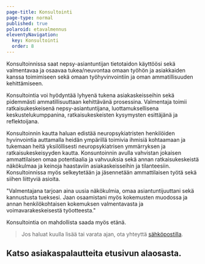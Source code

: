 ```yaml
---
page-title: Konsultointi
page-type: normal
published: true
polaroid: etavalmennus
eleventyNavigation:
  key: Konsultointi
  order: 8
---
```

Konsultoinnissa saat nepsy-asiantuntijan tietotaidon käyttöösi sekä valmentavaa ja osaavaa tukea/neuvontaa omaan työhön ja asiakkaiden kanssa toimimiseen sekä omaan työhyvinvointiin ja oman ammatillisuuden kehittämiseen.

Konsultointia voi hyödyntää lyhyenä tukena asiakaskeisseihin sekä pidemmästi ammatillisuuttaan kehittävänä prosessina. Valmentaja toimii ratkaisukeskeisenä nepsy-asiantuntijana, luottamuksellisena keskustelukumppanina, ratkaisukeskeisten kysymysten esittäjänä ja reflektoijana.

Konsultoinnin kautta haluan edistää neuropsykiatristen henkilöiden hyvinvointia auttamalla heidän ympärillä toimivia ihmisiä kohtaamaan ja tukemaan heitä yksilöllisesti neuropsykiatrisen ymmärryksen ja ratkaisukeskeisyyden kautta. Konsuntoinnin avulla vahvistan jokaisen ammattilaisen omaa potentiaalia ja vahvuuksia sekä annan ratkaisukeskeistä näkökulmaa ja keinoja haastaviin asiakaskeisseihin ja tilanteesiin. Konsultoinnissa myös selkeytetään ja jäsennetään ammattilaisen työtä sekä siihen liittyviä asioita.

"Valmentajana tarjoan aina uusia näkökulmia, omaa asiantuntijuuttani sekä kannustusta tueksesi. Jaan osaamistani myös kokemusten muodossa ja annan henkilökohtaisen kokemuksen valmentavasta ja voimavarakeskeisestä työotteesta."

Konsultointia on mahdollista saada myös etänä.

> Jos haluat kuulla lisää tai varata ajan, ota yhteyttä [sähköpostilla](/ota-yhteytta).

## Katso asiakaspalautteita etusivun alaosasta.
